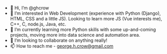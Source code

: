 - 👋 Hi, I’m @ghcrow
- 👀 I’m interested in Web Development (experience with Python (Django), HTML, CSS and a little JS). Looking to learn more JS (Vue interests me), C++, C, node.js, Java, etc.
- 🌱 I’m currently learning more Python skills with some up-and-coming projects, moving more into data science and automation area.
- 💞️ I’m looking to collaborate on anything really! 
- 📫 How to reach me - george.h.crow@gmail.com

<!---
ghcrow/ghcrow is a ✨ special ✨ repository because its `README.md` (this file) appears on your GitHub profile.
You can click the Preview link to take a look at your changes.
--->
